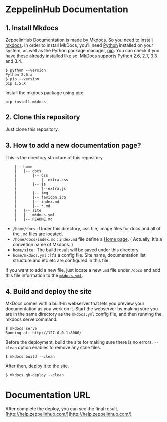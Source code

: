 # ZeppelinHub Documentation

## 1. Install Mkdocs
ZeppelinHub Documentation is made by [Mkdocs](http://www.mkdocs.org/). So you need to [install mkdocs](http://www.mkdocs.org/#installation). In order to install MkDocs, you'll need [Python](https://www.python.org/) installed on your system, as well as the Python package manager, [pip](https://pip.pypa.io/en/stable/). You can check if you have these already installed like so:  MkDocs supports Python 2.6, 2.7, 3.3 and 3.4.

```
$ python --version
Python 2.6.x
$ pip --version
pip 1.5.X
```

Install the mkdocs package using pip:

```
pip install mkdocs
```

## 2. Clone this repository
Just clone this repository.

## 3. How to add a new documentation page?
This is the directory structure of this repository.

```
    |-- home
    |   |-- docs
    |       |-- css
    |           |--extra.css
    |       |-- js
    |           |--extra.js
    |       |-- img
    |       |-- favicon.ico
    |       |-- index.md
    |       |-- *.md
    |   |-- site
    |   |-- mkdocs.yml
    |   |-- README.md

```

* `/home/docs` : Under this directory, css file, image files for docs and all of the `.md` files are located.
* `/home/docs/index.md` : `index.md` file define a [Home page](http://nflabs.github.io/zeppelinhub-documentation/). ( Actually, It's a convetion name of Mkdocs. )
* `home/site` : The build result will be saved under this directory.
* `home/mkdocs.yml` : It's a config file. Site name, documentation list structure and etc etc are configured in this file. 

If you want to add a new file, just locate a new `.md` file under `/docs` and add this file information to the <code>[mkdocs.yml](https://github.com/NFLabs/zeppelinhub-documentation/blob/master/mkdocs.yml)</code>.


## 4. Build and deploy the site


MkDocs comes with a built-in webserver that lets you preview your documentation as you work on it. Start the webserver by making sure you are in the same directory as the `mkdocs.yml` config file, and then running the mkdocs serve command:

```
$ mkdocs serve
Running at: http://127.0.0.1:8000/
```

Before the deployment, build the site for making sure there is no errors. `--clean` option enables to remove any stale files.

```
$ mkdocs build --clean
```

After then, deploy it to the site.

```
$ mkdocs gh-deploy --clean
```

# Documentation URL
After complete the deploy, you can see the final result. 
[http://help.zeppelinhub.com/](http://help.zeppelinhub.com/) 
